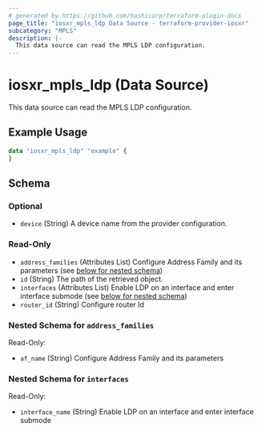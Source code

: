 ```yaml
---
# generated by https://github.com/hashicorp/terraform-plugin-docs
page_title: "iosxr_mpls_ldp Data Source - terraform-provider-iosxr"
subcategory: "MPLS"
description: |-
  This data source can read the MPLS LDP configuration.
---
```


# iosxr_mpls_ldp (Data Source)

This data source can read the MPLS LDP configuration.

## Example Usage

```terraform
data "iosxr_mpls_ldp" "example" {
}
```

<!-- schema generated by tfplugindocs -->
## Schema

### Optional

- `device` (String) A device name from the provider configuration.

### Read-Only

- `address_families` (Attributes List) Configure Address Family and its parameters (see [below for nested schema](#nestedatt--address_families))
- `id` (String) The path of the retrieved object.
- `interfaces` (Attributes List) Enable LDP on an interface and enter interface submode (see [below for nested schema](#nestedatt--interfaces))
- `router_id` (String) Configure router Id

<a id="nestedatt--address_families"></a>
### Nested Schema for `address_families`

Read-Only:

- `af_name` (String) Configure Address Family and its parameters


<a id="nestedatt--interfaces"></a>
### Nested Schema for `interfaces`

Read-Only:

- `interface_name` (String) Enable LDP on an interface and enter interface submode
